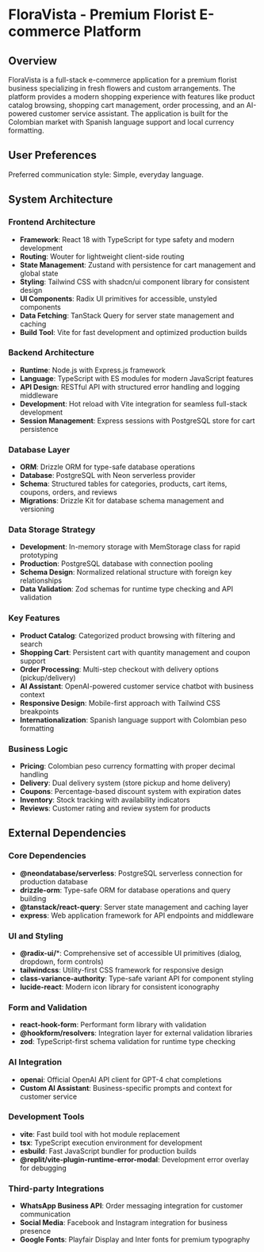 # FloraVista - Premium Florist E-commerce Platform

## Overview

FloraVista is a full-stack e-commerce application for a premium florist business specializing in fresh flowers and custom arrangements. The platform provides a modern shopping experience with features like product catalog browsing, shopping cart management, order processing, and an AI-powered customer service assistant. The application is built for the Colombian market with Spanish language support and local currency formatting.

## User Preferences

Preferred communication style: Simple, everyday language.

## System Architecture

### Frontend Architecture
- **Framework**: React 18 with TypeScript for type safety and modern development
- **Routing**: Wouter for lightweight client-side routing
- **State Management**: Zustand with persistence for cart management and global state
- **Styling**: Tailwind CSS with shadcn/ui component library for consistent design
- **UI Components**: Radix UI primitives for accessible, unstyled components
- **Data Fetching**: TanStack Query for server state management and caching
- **Build Tool**: Vite for fast development and optimized production builds

### Backend Architecture
- **Runtime**: Node.js with Express.js framework
- **Language**: TypeScript with ES modules for modern JavaScript features
- **API Design**: RESTful API with structured error handling and logging middleware
- **Development**: Hot reload with Vite integration for seamless full-stack development
- **Session Management**: Express sessions with PostgreSQL store for cart persistence

### Database Layer
- **ORM**: Drizzle ORM for type-safe database operations
- **Database**: PostgreSQL with Neon serverless provider
- **Schema**: Structured tables for categories, products, cart items, coupons, orders, and reviews
- **Migrations**: Drizzle Kit for database schema management and versioning

### Data Storage Strategy
- **Development**: In-memory storage with MemStorage class for rapid prototyping
- **Production**: PostgreSQL database with connection pooling
- **Schema Design**: Normalized relational structure with foreign key relationships
- **Data Validation**: Zod schemas for runtime type checking and API validation

### Key Features
- **Product Catalog**: Categorized product browsing with filtering and search
- **Shopping Cart**: Persistent cart with quantity management and coupon support
- **Order Processing**: Multi-step checkout with delivery options (pickup/delivery)
- **AI Assistant**: OpenAI-powered customer service chatbot with business context
- **Responsive Design**: Mobile-first approach with Tailwind CSS breakpoints
- **Internationalization**: Spanish language support with Colombian peso formatting

### Business Logic
- **Pricing**: Colombian peso currency formatting with proper decimal handling
- **Delivery**: Dual delivery system (store pickup and home delivery)
- **Coupons**: Percentage-based discount system with expiration dates
- **Inventory**: Stock tracking with availability indicators
- **Reviews**: Customer rating and review system for products

## External Dependencies

### Core Dependencies
- **@neondatabase/serverless**: PostgreSQL serverless connection for production database
- **drizzle-orm**: Type-safe ORM for database operations and query building
- **@tanstack/react-query**: Server state management and caching layer
- **express**: Web application framework for API endpoints and middleware

### UI and Styling
- **@radix-ui/***: Comprehensive set of accessible UI primitives (dialog, dropdown, form controls)
- **tailwindcss**: Utility-first CSS framework for responsive design
- **class-variance-authority**: Type-safe variant API for component styling
- **lucide-react**: Modern icon library for consistent iconography

### Form and Validation
- **react-hook-form**: Performant form library with validation
- **@hookform/resolvers**: Integration layer for external validation libraries
- **zod**: TypeScript-first schema validation for runtime type checking

### AI Integration
- **openai**: Official OpenAI API client for GPT-4 chat completions
- **Custom AI Assistant**: Business-specific prompts and context for customer service

### Development Tools
- **vite**: Fast build tool with hot module replacement
- **tsx**: TypeScript execution environment for development
- **esbuild**: Fast JavaScript bundler for production builds
- **@replit/vite-plugin-runtime-error-modal**: Development error overlay for debugging

### Third-party Integrations
- **WhatsApp Business API**: Order messaging integration for customer communication
- **Social Media**: Facebook and Instagram integration for business presence
- **Google Fonts**: Playfair Display and Inter fonts for premium typography